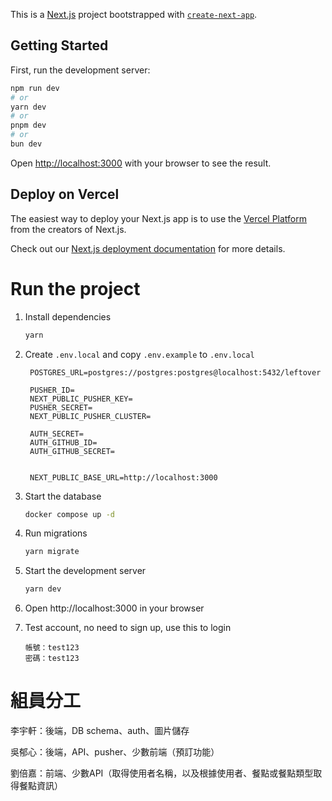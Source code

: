 This is a [Next.js](https://nextjs.org/) project bootstrapped with [`create-next-app`](https://github.com/vercel/next.js/tree/canary/packages/create-next-app).

## Getting Started

First, run the development server:

```bash
npm run dev
# or
yarn dev
# or
pnpm dev
# or
bun dev
```

Open [http://localhost:3000](http://localhost:3000) with your browser to see the result.

## Deploy on Vercel

The easiest way to deploy your Next.js app is to use the [Vercel Platform](https://vercel.com/new?utm_medium=default-template&filter=next.js&utm_source=create-next-app&utm_campaign=create-next-app-readme) from the creators of Next.js.

Check out our [Next.js deployment documentation](https://nextjs.org/docs/deployment) for more details.

# Run the project

1. Install dependencies
   ```bash
   yarn
   ```
2. Create `.env.local` and copy `.env.example` to `.env.local`

   ```text
    POSTGRES_URL=postgres://postgres:postgres@localhost:5432/leftover

    PUSHER_ID=
    NEXT_PUBLIC_PUSHER_KEY=
    PUSHER_SECRET=
    NEXT_PUBLIC_PUSHER_CLUSTER=

    AUTH_SECRET=
    AUTH_GITHUB_ID=
    AUTH_GITHUB_SECRET=


    NEXT_PUBLIC_BASE_URL=http://localhost:3000
   ```

3. Start the database
   ```bash
   docker compose up -d
   ```
4. Run migrations
   ```bash
   yarn migrate
   ```
5. Start the development server
   ```bash
   yarn dev
   ```
6. Open http://localhost:3000 in your browser
7. Test account, no need to sign up, use this to login
   ```text
   帳號：test123
   密碼：test123
   ```

# 組員分工

李宇軒：後端，DB schema、auth、圖片儲存

吳郁心：後端，API、pusher、少數前端（預訂功能）

劉倍嘉：前端、少數API（取得使用者名稱，以及根據使用者、餐點或餐點類型取得餐點資訊）
